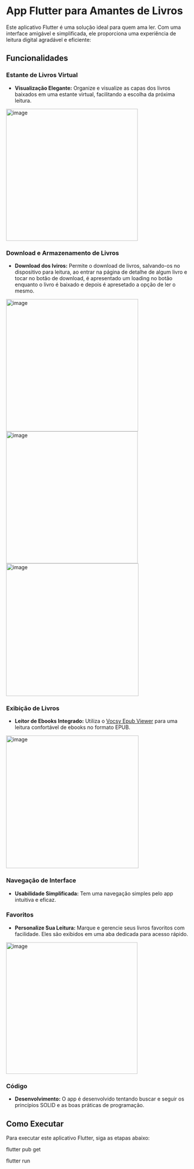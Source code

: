 # App Flutter para Amantes de Livros

Este aplicativo Flutter é uma solução ideal para quem ama ler. Com uma interface amigável e simplificada, ele proporciona uma experiência de leitura digital agradável e eficiente:

## Funcionalidades

### Estante de Livros Virtual

- **Visualização Elegante:** Organize e visualize as capas dos livros baixados em uma estante virtual, facilitando a escolha da próxima leitura.
<img width="358" alt="image" src="https://github.com/DavidCarrilho/app_book/assets/20521609/f135a106-8050-441d-a84e-ef9edc2f6c51">


### Download e Armazenamento de Livros

- **Download dos lviros:** Permite o download de livros, salvando-os no dispositivo para leitura, ao entrar na página de detalhe de algum livro e tocar no botão de download, é apresentado um loading no botão enquanto o livro é baixado e depois é apresetado a opção de ler o mesmo.
<img width="359" alt="image" src="https://github.com/DavidCarrilho/app_book/assets/20521609/dbae1787-78f7-42ce-8899-35d729f60aec">
<img width="358" alt="image" src="https://github.com/DavidCarrilho/app_book/assets/20521609/cae1b2d1-ede9-482b-86cc-bc16ef46f26c">
<img width="360" alt="image" src="https://github.com/DavidCarrilho/app_book/assets/20521609/080c215e-94d3-4b93-b06e-20ac38d50719">

### Exibição de Livros

- **Leitor de Ebooks Integrado:** Utiliza o [Vocsy Epub Viewer](https://pub.dev/packages/vocsy_epub_viewer) para uma leitura confortável de ebooks no formato EPUB.
<img width="360" alt="image" src="https://github.com/DavidCarrilho/app_book/assets/20521609/f7af75d7-d63b-46fe-9b7c-85d2e975c83e">

### Navegação de Interface

- **Usabilidade Simplificada:** Tem uma navegação simples pelo app intuitiva e eficaz.


### Favoritos

- **Personalize Sua Leitura:** Marque e gerencie seus livros favoritos com facilidade. Eles são exibidos em uma aba dedicada para acesso rápido.
<img width="357" alt="image" src="https://github.com/DavidCarrilho/app_book/assets/20521609/636a1a1c-119c-4b3b-8215-f24d043fc307">


### Código

- **Desenvolvimento:** O app é desenvolvido tentando buscar e seguir os princípios SOLID e as boas práticas de programação.

## Como Executar

Para executar este aplicativo Flutter, siga as etapas abaixo:

flutter pub get

flutter run
